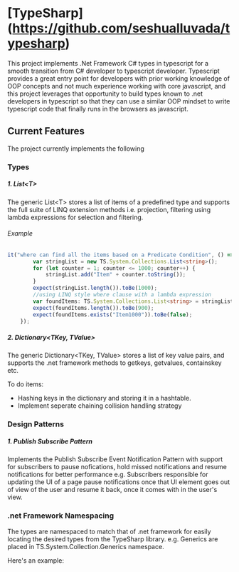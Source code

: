 # [TypeSharp] (https://github.com/seshualluvada/typesharp)
This project implements .Net Framework C# types in typescript for a smooth transition from C# developer to typescript developer. Typescript provides a great entry point for developers with prior working knowledge of OOP concepts and not much experience working with core javascript, and this project leverages that opportunity to build types known to .net developers in typescript so that they can use a similar OOP mindset to write typescript code that finally runs in the browsers as javascript.

## Current Features
The project currently implements the following

### Types
##### 1. List&lt;T&gt; 
The generic List&lt;T&gt; stores a list of items of a predefined type and supports the full suite of LINQ extension methods i.e. projection, filtering using lambda expressions for selection and filtering.

###### Example
```typescript
it("where can find all the items based on a Predicate Condition", () => {
        var stringList = new TS.System.Collections.List<string>();
        for (let counter = 1; counter <= 1000; counter++) { 
            stringList.add("Item" + counter.toString());  
        }
        expect(stringList.length()).toBe(1000);
        //using LINQ style where clause with a lambda expression
        var foundItems: TS.System.Collections.List<string> = stringList.where(item => (item.length === 7));
        expect(foundItems.length()).toBe(900);
        expect(foundItems.exists("Item1000")).toBe(false);
    });
```

##### 2. Dictionary&lt;TKey, TValue&gt;
The generic Dictionary&lt;TKey, TValue&gt; stores a list of key value pairs, and supports the .net framework methods to getkeys, getvalues, containskey etc. 

To do items: 
* Hashing keys in the dictionary and storing it in a hashtable.
* Implement seperate chaining collision handling strategy

### Design Patterns
##### 1.  Publish Subscribe Pattern 
Implements the Publish Subscribe Event Notification Pattern with support for subscribers to pause nofications, hold missed notifications and resume notifications for better performance e.g. Subscribers responsible for updating the UI of a page pause notifications once that UI element goes out of view of the user and resume it back, once it comes with in the user's view.

### .net Framework Namespacing
The types are namespaced to match that of .net framework for easily locating the desired types from the TypeSharp library. e.g. Generics are placed in TS.System.Collection.Generics namespace.

Here's an example:


